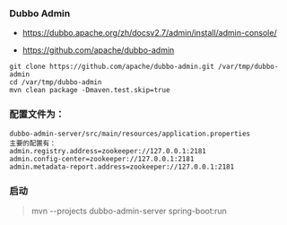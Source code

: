  
### Dubbo Admin
* https://dubbo.apache.org/zh/docsv2.7/admin/install/admin-console/

* https://github.com/apache/dubbo-admin

```
git clone https://github.com/apache/dubbo-admin.git /var/tmp/dubbo-admin
cd /var/tmp/dubbo-admin
mvn clean package -Dmaven.test.skip=true

```

### 配置文件为：
```
dubbo-admin-server/src/main/resources/application.properties
主要的配置有：
admin.registry.address=zookeeper://127.0.0.1:2181
admin.config-center=zookeeper://127.0.0.1:2181
admin.metadata-report.address=zookeeper://127.0.0.1:2181
```

### 启动
> mvn --projects dubbo-admin-server spring-boot:run

